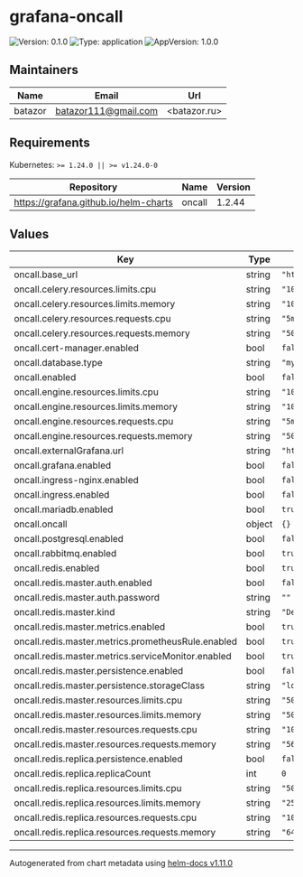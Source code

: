 # grafana-oncall

![Version: 0.1.0](https://img.shields.io/badge/Version-0.1.0-informational?style=flat-square) ![Type: application](https://img.shields.io/badge/Type-application-informational?style=flat-square) ![AppVersion: 1.0.0](https://img.shields.io/badge/AppVersion-1.0.0-informational?style=flat-square)

## Maintainers

| Name | Email | Url |
| ---- | ------ | --- |
| batazor | <batazor111@gmail.com> | <batazor.ru> |

## Requirements

Kubernetes: `>= 1.24.0 || >= v1.24.0-0`

| Repository | Name | Version |
|------------|------|---------|
| https://grafana.github.io/helm-charts | oncall | 1.2.44 |

## Values

| Key | Type | Default | Description |
|-----|------|---------|-------------|
| oncall.base_url | string | `"https://grafana.shortlink.best"` |  |
| oncall.celery.resources.limits.cpu | string | `"100m"` |  |
| oncall.celery.resources.limits.memory | string | `"100Mi"` |  |
| oncall.celery.resources.requests.cpu | string | `"5m"` |  |
| oncall.celery.resources.requests.memory | string | `"50Mi"` |  |
| oncall.cert-manager.enabled | bool | `false` |  |
| oncall.database.type | string | `"mysql"` |  |
| oncall.enabled | bool | `false` |  |
| oncall.engine.resources.limits.cpu | string | `"100m"` |  |
| oncall.engine.resources.limits.memory | string | `"100Mi"` |  |
| oncall.engine.resources.requests.cpu | string | `"5m"` |  |
| oncall.engine.resources.requests.memory | string | `"50Mi"` |  |
| oncall.externalGrafana.url | string | `"https://grafana.shortlink.best"` |  |
| oncall.grafana.enabled | bool | `false` |  |
| oncall.ingress-nginx.enabled | bool | `false` |  |
| oncall.ingress.enabled | bool | `false` |  |
| oncall.mariadb.enabled | bool | `true` |  |
| oncall.oncall | object | `{}` |  |
| oncall.postgresql.enabled | bool | `false` |  |
| oncall.rabbitmq.enabled | bool | `true` |  |
| oncall.redis.enabled | bool | `true` |  |
| oncall.redis.master.auth.enabled | bool | `false` |  |
| oncall.redis.master.auth.password | string | `""` |  |
| oncall.redis.master.kind | string | `"Deployment"` |  |
| oncall.redis.master.metrics.enabled | bool | `true` |  |
| oncall.redis.master.metrics.prometheusRule.enabled | bool | `true` |  |
| oncall.redis.master.metrics.serviceMonitor.enabled | bool | `true` |  |
| oncall.redis.master.persistence.enabled | bool | `false` |  |
| oncall.redis.master.persistence.storageClass | string | `"local-path"` |  |
| oncall.redis.master.resources.limits.cpu | string | `"500m"` |  |
| oncall.redis.master.resources.limits.memory | string | `"500Mi"` |  |
| oncall.redis.master.resources.requests.cpu | string | `"10m"` |  |
| oncall.redis.master.resources.requests.memory | string | `"56Mi"` |  |
| oncall.redis.replica.persistence.enabled | bool | `false` |  |
| oncall.redis.replica.replicaCount | int | `0` |  |
| oncall.redis.replica.resources.limits.cpu | string | `"500m"` |  |
| oncall.redis.replica.resources.limits.memory | string | `"256Mi"` |  |
| oncall.redis.replica.resources.requests.cpu | string | `"10m"` |  |
| oncall.redis.replica.resources.requests.memory | string | `"64Mi"` |  |

----------------------------------------------
Autogenerated from chart metadata using [helm-docs v1.11.0](https://github.com/norwoodj/helm-docs/releases/v1.11.0)
